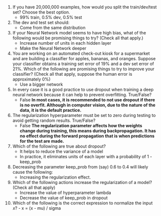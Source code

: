 1. If you have 20,000,000 examples, how would you split the train/dev/test set? Choose the best option.
    - 99% train, 0.5% dev, 0.5% test
2. The dev and test set should:
    - Come from the same distribution
3. If your Neural Network model seems to have high bias, what of the following would be promising things to try? (Check all that apply.)
    - Increase number of units in each hidden layer
    - Make the Neural Network deeper
4. You are working on an automated check-out kiosk for a supermarket and are building a classifier for apples, bananas, and oranges. Suppose your classifier obtains a training set error of 19% and a dev set error of 21%. Which of the following are promising things to try to improve your classifier? (Check all that apply, suppose the human error is approximately 0%)
    - Use a bigger network
5. In every case it is a good practice to use dropout when training a deep neural network because it can help to prevent overfitting. True/False?
    - False **In most cases, it is recommended to not use dropout if there is no overfit. Although in computer vision, due to the nature of the data, it is the default practice.**
6. The regularization hyperparameter must be set to zero during testing to avoid getting random results. True/False?
    - False **The regularization parameter affects how the weights change during training, this means during backpropagation. It has no effect during the forward propagation that is when predictions for the test are made.**
7.  Which of the following are true about dropout?
    - It helps to reduce the variance of a model
    - In practice, it eliminates units of each layer with a probability of 1 - keep_prob
8.  Decreasing the parameter keep_prob from (say) 0.6 to 0.4 will likely cause the following:
    - Increasing the regularization effect.
9.  Which of the following actions increase the regularization of a model? (Check all that apply)
    - Increase the value of hyperparameter lambda
    - Decrease the value of keep_prob in dropout
10.  Which of the following is the correct expression to normalize the input 𝑥?
    - x = (x - mu) / sigma
